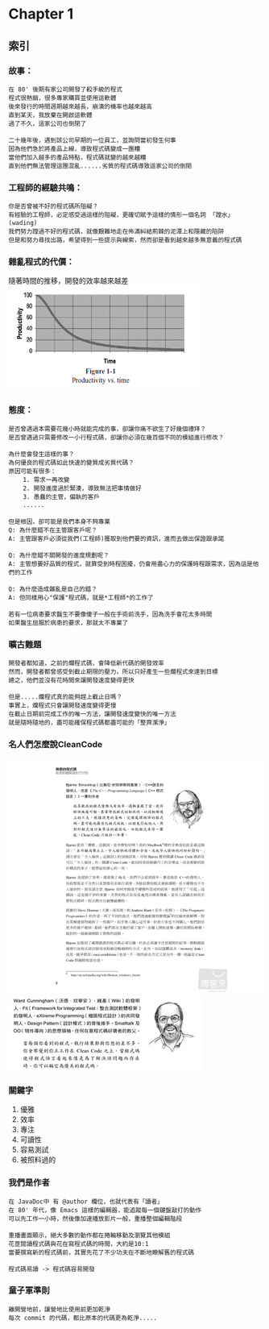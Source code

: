 
# Chapter 1
## 索引
### 故事：
    在 80' 後期有家公司開發了殺手級的程式
    程式很熱銷，很多專家購買並使用這軟體
    後來發行的時間週期越來越長，崩潰的機率也越來越高
    直到某天，我放棄在開啟這軟體
    過了不久，這家公司也倒閉了

    二十幾年後，遇到該公司早期的一位員工，並詢問當初發生何事
    因為他們急於將產品上線，導致程式碼變成一團糟
    當他們加入越多的產品特點，程式碼就變的越來越糟
    直到他們無法管理這團混亂......劣質的程式碼導致這家公司的倒閉

### 工程師的經驗共鳴：
    你是否曾被不好的程式碼所阻礙？
    有經驗的工程師，必定感受過這樣的阻礙，更確切賦予這樣的情形一個名詞 「蹚水」(wading)
    我們努力蹚過不好的程式碼，就像艱難地走在佈滿糾結荊棘的泥潭上和隱藏的陷阱
    但是和努力尋找出路，希望得到一些提示與線索，然而卻是看到越來越多無意義的程式碼

### 雜亂程式的代價：
隨著時間的推移，開發的效率越來越差
![image](https://github.com/bensnows/Readings/blob/main/CleanCode/ch01-1.png)

### 態度：
    是否曾遇過本需要花幾小時就能完成的事，卻讓你痛不欲生了好幾個禮拜？
    是否曾遇過只需要修改一小行程式碼，卻讓你必須在幾百個不同的模組進行修改？

    為什麼會發生這樣的事？
    為何優良的程式碼如此快速的變質成劣質代碼？
    原因可能有很多：
        1. 需求一再改變
        2. 開發進度過於緊湊，導致無法把事情做好
        3. 愚蠢的主管，偏執的客戶
        ......

    但是根因，卻可能是我們本身不夠專業
    Q: 為什麼錯不在主管跟客戶呢？   
    A: 主管跟客戶必須從我們(工程師)獲取到他們要的資訊，進而去做出保證跟承諾

    Q: 為什麼錯不關開發的進度規劃呢？ 
    A: 主管想要好品質的程式，就算受到時程困擾，仍會用盡心力的保護時程跟需求，因為這是他們的工作
    
    Q: 為什麼造成雜亂是自己的錯？
    A: 但同樣用心"保護"程式碼，就是*工程師*的工作了

    若有一位病患要求醫生不要像傻子一般在手術前洗手，因為洗手會花太多時間
    如果醫生屈服於病患的要求，那就太不專業了

### 曠古難題
    開發者都知道，之前的爛程式碼，會降低新代碼的開發效率
    然而，開發者都曾感受到截止期限的壓力，所以只好產生一些爛程式來達到目標
    總之，他們並沒有花時間來讓開發速度變得更快

    但是.....爛程式真的能夠趕上截止日嗎？
    事實上，爛程式只會讓開發速度變得更慢
    在截止日期前完成工作的唯一方法，讓開發速度變快的唯一方法
    就是隨時隨地的，盡可能確保程式碼都盡可能的「整齊潔淨」


### 名人們怎麼說CleanCode
![image](https://github.com/bensnows/Readings/blob/main/CleanCode/Bjarne_stroustrup.png)
![image](https://github.com/bensnows/Readings/blob/main/CleanCode/Ward_Cunnubgham.png)

    
### 關鍵字
1. 優雅
1. 效率
1. 專注
1. 可讀性
1. 容易測試
1. 被照料過的

### 我們是作者
    在 JavaDoc中 有 @author 欄位，也就代表有「讀者」
    在 80' 年代，像 Emacs 這樣的編輯器，能追蹤每一個鍵盤敲打的動作
    可以先工作一小時，然後像加速播放影片一般，重播整個編輯階段

    重播畫面顯示，絕大多數的動作都在捲軸移動及瀏覽其他模組
    花茝閱讀程式碼與花在寫程式碼的時間，大約是10:1
    當要撰寫新的程式碼前，其實先花了不少功夫在不斷地瞭解舊的程式碼

    程式碼易讀 -> 程式碼容易開發

### 童子軍準則
    離開營地前，讓營地比使用前更加乾淨
    每次 commit 的代碼，都比原本的代碼更為乾淨.....
